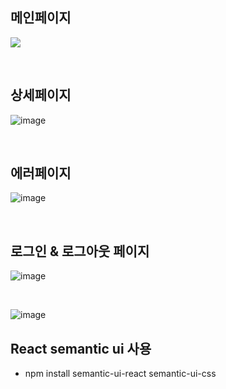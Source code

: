 ## 메인페이지

![](https://velog.velcdn.com/images/nick010397/post/b96540b4-1e52-4235-bc93-a640ee9a1a34/image.png)

<br>

## 상세페이지

![image](https://user-images.githubusercontent.com/102947585/213671144-c5977268-d707-434a-885b-730547f1d7cb.png)

<br>

## 에러페이지

![image](https://user-images.githubusercontent.com/102947585/213671900-3cd5f807-0376-4ee0-bf54-2b6a8175f66a.png)

<br>

## 로그인 & 로그아웃 페이지

![image](https://user-images.githubusercontent.com/102947585/213673346-88154354-2beb-470c-bbef-87a1a2e46492.png)

<br>

![image](https://user-images.githubusercontent.com/102947585/213673381-67254d5b-e609-4c80-8be7-830f32eed22f.png)


## React semantic ui 사용

- npm install semantic-ui-react semantic-ui-css 



